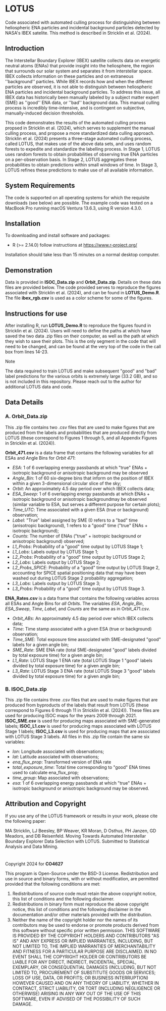 # LOTUS
Code associated with automated culling process for distinguishing between heliospheric ENA particles and incidental background particles detected by NASA's IBEX satelite. This method is described in Stricklin et al. (2024).

## Introduction
The Interstellar Boundary Explorer (IBEX) satellite collects data on energetic neutral atoms (ENAs) that provide insight into the heliosphere, the region that surrounds our solar system and separates it from interstellar space. IBEX collects information on these particles and on extraneous ''background'' particles. While IBEX records how and when the different particles are observed, it is not able to distinguish between heliospheric ENA particles and incidental background particles. To address this issue, all IBEX data has historically been manually labeled by a subject matter expert (SME) as ''good'' ENA data, or ''bad'' background data. This manual culling process is incredibly time-intensive, and is contingent on subjective, manually-induced decision thresholds. 

This code demonstrates the results of the automated culling process propsed in Stricklin et al. (2024), which serves to supplement the manual culling process, and propose a more standardized data culling approach. Stricklin et al. (2024) presents a three-stage automated culling process, called LOTUS, that makes use of the above data sets, and uses random forests to expedite and standardize the labelling process. In Stage 1, LOTUS uses random forests to obtain probabilities of observing true ENA particles on a per-observation basis. In Stage 2, LOTUS aggregates these probabilities to obtain predictions within small windows of time. In Stage 3, LOTUS refines these predictions to make use of all available information. 

## System Requirements
The code is supported on all operating systems for which the requisite downloads (see below) are possible. The example code was tested on a MacBook Pro running macOS Ventura 13.6.3, using R version 4.3.0.

## Installation 
To downloading and install software and packages:

* R (>= 2.14.0) follow instructions at https://www.r-project.org/

Installation should take less than 15 minutes on a normal desktop computer.

## Demonstration 
Data is provided in **ISOC_Data.zip** and **Orbit_Data.zip**. Details on these data files are provided below. The code provided serves to reproduce the figures associated with Stricklin et al. (2024), and can be found in **LOTUS_Demo.R**. The file **ibex_rgb.csv** is used as a color scheme for some of the figures.

## Instructions for use
After installing R, run **LOTUS_Demo.R** to reproduce the figures found in Stricklin et al. (2024). Users will need to define the paths at which have saved the two data .zip files on their computer, as well as the path at which they wish to save their plots. This is the only segment in the code that will need to be changed, and can be found at the very top of the code in the call box from lines 14-23.

>[!NOTE]
>The data required to train LOTUS and make subsequent "good" and "bad" label predictions for the various orbits is extremely large (33.2 GB), and so is not included in this repository. Please reach out to the author for additional LOTUS data and code.

## Data Details

### A. Orbit_Data.zip
This .zip file contains two .csv files that are used to make figures that are produced from the labels and probabilities that are produced directly from LOTUS (these correspond to Figures 1 through 5, and all Appendix Figures in Stricklin et al. (2024)).

**Orbit_471.csv** is a data frame that contains the following variables for all ESAs and Angle Bins for _Orbit 471_:
   - _ESA_: 1 of 6 overlapping energy passbands at which "true" ENAs + isotropic background or anisotropic background may be observed
   - _Angle_Bin_: 1 of 60 six-degree bins that inform on the position of IBEX within a given 3-dimensional circular slice of the sky;
   - _Orbit_: An approximately 4.5 day period over which IBEX collects data;
   - _ESA_Sweep_: 1 of 6 overlapping energy passbands at which ENAs + isotropic background or anisotropic backgroundmay be observed (similar variable to ESA, but serves a different purpose for certain plots);
   - _Time_UTC_: Time associated with a given ESA (true or background) observation;
   - _Label_: "True" label assigned by SME (0 refers to a "bad" time (anisotropic background), 1 refers to a "good" time ("true" ENAs + isotropic background);
   - _Counts_: The number of ENAs ("true" + isotropic background or anisotropic background) observed;
   - _L1_Probs_: Probability of a "good" time output by LOTUS Stage 1;
   - _L1_Labs_: Labels output by LOTUS Stage 1;
   - _L2_Probs_: Probability of a "good" time output by LOTUS Stage 2;
   - _L2_Labs_: Labels output by LOTUS Stage 2; 
   - _L2_Probs_SPICE_: Probability of a "good" time output by LOTUS Stage 2, accounting for SPICE spatial positioning data that may have been washed out during LOTUS Stage 2 probability aggregation;
   - _L3_Labs_: Labels output by LOTUS Stage 3; 
   - _L3_Probs_: Probability of a "good" time output by LOTUS Stage 3.

**ENA_Rates.csv** is a data frame that contains the following variables across all ESAs and Angle Bins for _all Orbits_. The variables _ESA_, _Angle_Bin_, _ESA_Sweep_, _Time_, _Label_, and _Counts_ are the same as in Orbit_471.csv.
   - _Orbit_ABs_: An approximately 4.5 day period over which IBEX collects data;
   - _Time_: Time stamp associated with a given ESA (true or background) observation;
   - _Time_SME_: Total exposure time associated with SME-designated "good" labels for a given angle bin;
   - _SME_Rate_: SME ENA rate (total SME-designated "good" labels divided by total exposure time) for a given angle bin;
   - _L1_Rate_: LOTUS Stage 1 ENA rate (total LOTUS Stage 1 "good" labels divided by total exposure time) for a given angle bin;
   - _L3_Rate_: LOTUS Stage 3 ENA rate (total LOTUS Stage 3 "good" labels divided by total exposure time) for a given angle bin;

### B. ISOC_Data.zip
This .zip file contains three .csv files that are used to make figures that are produced from byproducts of the labels that result from LOTUS (these correspond to Figures 6 through 11 in Stricklin et al. (2024)). These files are used for producing ISOC maps for the years 2009 through 2021. **ISOC_SME.csv** is used for producing maps associated with SME-generated labels; **ISOC_L1.csv** is used for producing maps associated with LOTUS Stage 1 labels; **ISOC_L3.csv** is used for producing maps that are associated with LOTUS Stage 3 labels. All files in this .zip file contain the same six variables:
   - _lon_: Longitude associated with observations;
   - _lat_: Latitude associated with observations;
   - _ena_flux_prop_: Transformed version of ENA rate
   - _total_exposure_time_: Total time corresponding to "good" ENA times used to calculate ena_flux_prop;
   - _time_group_: Map associated with observations;
   - _esa_: 1 of 6 overlapping energy passbands at which "true" ENAs + isotropic background or anisotropic background may be observed.

## Attribution and Copyright 
If you use any of the LOTUS framework or results in your work, please cite the following paper:

MA Stricklin, LJ Beesley, BP Weaver, KR Moran, D Osthus, PH Janzen, GD Meadors, and DB Reisenfeld. Moving Towards Automated Interstellar Boundary Explorer Data Selection with LOTUS. Submitted to Statistical Analysis and Data Mining.
#
Copyright 2024 for **CO4627**

This program is Open-Source under the BSD-3 License.   Redistribution and use in source and binary forms, with or without modification, are permitted provided that the following conditions are met:
1. Redistributions of source code must retain the above copyright notice, this list of conditions and the following disclaimer.
2. Redistributions in binary form must reproduce the above copyright notice, this list of conditions and the following disclaimer in the documentation and/or other materials provided with the distribution.
3. Neither the name of the copyright holder nor the names of its contributors may be used to endorse or promote products derived from this software without specific prior written permission. THIS SOFTWARE IS PROVIDED BY THE COPYRIGHT HOLDERS AND CONTRIBUTORS "AS IS" AND ANY EXPRESS OR IMPLIED WARRANTIES, INCLUDING, BUT NOT LIMITED TO, THE IMPLIED WARRANTIES OF MERCHANTABILITY AND FITNESS FOR A PARTICULAR PURPOSE ARE DISCLAIMED. IN NO EVENT SHALL THE COPYRIGHT HOLDER OR CONTRIBUTORS BE LIABLE FOR ANY DIRECT, INDIRECT, INCIDENTAL, SPECIAL, EXEMPLARY, OR CONSEQUENTIAL DAMAGES (INCLUDING, BUT NOT LIMITED TO, PROCUREMENT OF SUBSTITUTE GOODS OR SERVICES; LOSS OF USE, DATA, OR PROFITS; OR BUSINESS INTERRUPTION) HOWEVER CAUSED AND ON ANY THEORY OF LIABILITY, WHETHER IN CONTRACT, STRICT LIABILITY, OR TORT (INCLUDING NEGLIGENCE OR OTHERWISE) ARISING IN ANY WAY OUT OF THE USE OF THIS SOFTWARE, EVEN IF ADVISED OF THE POSSIBILITY OF SUCH DAMAGE.
